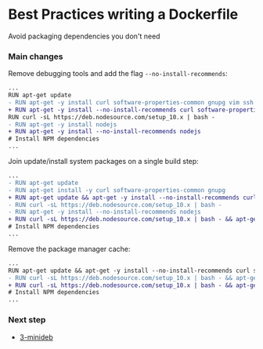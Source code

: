 # Best Practices writing a Dockerfile

Avoid packaging dependencies you don't need

### Main changes

Remove debugging tools and add the flag `--no-install-recommends`:

```diff
...
RUN apt-get update
- RUN apt-get -y install curl software-properties-common gnupg vim ssh
+ RUN apt-get -y install --no-install-recommends curl software-properties-common gnupg
RUN curl -sL https://deb.nodesource.com/setup_10.x | bash -
- RUN apt-get -y install nodejs
+ RUN apt-get -y install --no-install-recommends nodejs
# Install NPM dependencies
...
```

Join update/install system packages on a single build step:

```diff
...
- RUN apt-get update
- RUN apt-get install -y curl software-properties-common gnupg
+ RUN apt-get update && apt-get -y install --no-install-recommends curl software-properties-common gnupg
- RUN curl -sL https://deb.nodesource.com/setup_10.x | bash -
- RUN apt-get -y install --no-install-recommends nodejs
+ RUN curl -sL https://deb.nodesource.com/setup_10.x | bash - && apt-get -y install --no-install-recommends nodejs
# Install NPM dependencies
...
```

Remove the package manager cache:

```diff
...
RUN apt-get update && apt-get -y install --no-install-recommends curl software-properties-common gnupg
- RUN curl -sL https://deb.nodesource.com/setup_10.x | bash - && apt-get -y install --no-install-recommends nodejs
+ RUN curl -sL https://deb.nodesource.com/setup_10.x | bash - && apt-get -y install --no-install-recommends nodejs && rm -rf /var/lib/apt/lists/*
# Install NPM dependencies
...
```

### Next step

- [3-minideb](https://github.com/juan131/dockerfile-best-practices/tree/3-minideb)
